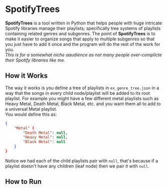 # SpotifyTrees
**SpotifyTrees** is a tool written in Python that helps people with huge intricate Spotify libraries manage their playlists; specifically tree systems of playlists containing related genres and subgenres. The point of **SpotifyTrees** is to make it easier to organize songs that apply to multiple subgenres so that you just have to add it once and the program will do the rest of the work for you.<br>
_This is for a somewhat niche aaudience as not many people over-complicte their Spotify libraries like me._
## How it Works
The way it works is you define a tree of playlists in `ex_genre_tree.json` in a way that the songs in every child node/playlist will be added to its root playlist. For example you might have a few different metal playlists such as Heavy Metal, Death Metal, Black Metal, etc. and you want them all to add to a universal Metal playlist.<br>
You would define this as:<br>
```json
{
    "Metal" {
        "Death Metal": null,
        "Heavy Metal": null,
        "Black Metal": null
    }
}
```
Notice we had each of the child playlists pair with `null`, that's because if a playlist doesn't have any children (leaf node) then we pair it with `null`.
## How to Run